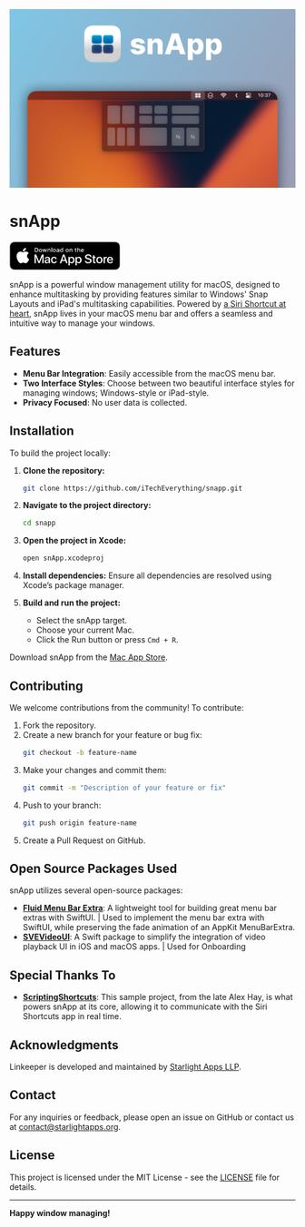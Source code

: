 ![snApp](./images/OG.png)
# snApp

<a href="https://apps.apple.com/app/snapp-powerful-window-manager/id6449620109" target="_blank">
  <img src="./images/Download%20on%20the%20Mac%20App%20Store.png" alt="Download on the Mac App Store" height="50">
</a>

snApp is a powerful window management utility for macOS, designed to enhance multitasking by providing features similar to Windows' Snap Layouts and iPad's multitasking capabilities. Powered by [a Siri Shortcut at heart](http://itecheverything.com/snap), snApp lives in your macOS menu bar and offers a seamless and intuitive way to manage your windows.

## Features

- **Menu Bar Integration**: Easily accessible from the macOS menu bar.
- **Two Interface Styles**: Choose between two beautiful interface styles for managing windows; Windows-style or iPad-style.
- **Privacy Focused**: No user data is collected.

## Installation

To build the project locally:

1. **Clone the repository:**
    ```bash
    git clone https://github.com/iTechEverything/snapp.git
    ```
2. **Navigate to the project directory:**
    ```bash
    cd snapp
    ```
3. **Open the project in Xcode:**
    ```bash
    open snApp.xcodeproj
    ```
4. **Install dependencies:**
    Ensure all dependencies are resolved using Xcode’s package manager.

5. **Build and run the project:**
    - Select the snApp target.
    - Choose your current Mac.
    - Click the Run button or press `Cmd + R`.

Download snApp from the [Mac App Store]([https://apps.apple.com/us/app/snapp-powerful-window-manager/id1668579304](https://apps.apple.com/app/snapp-powerful-window-manager/id6449620109)).

## Contributing

We welcome contributions from the community! To contribute:

1. Fork the repository.
2. Create a new branch for your feature or bug fix:
    ```bash
    git checkout -b feature-name
    ```
3. Make your changes and commit them:
    ```bash
    git commit -m "Description of your feature or fix"
    ```
4. Push to your branch:
    ```bash
    git push origin feature-name
    ```
5. Create a Pull Request on GitHub.

   
## Open Source Packages Used

snApp utilizes several open-source packages:

- **[Fluid Menu Bar Extra](https://github.com/lfroms/fluid-menu-bar-extra)**: A lightweight tool for building great menu bar extras with SwiftUI. | Used to implement the menu bar extra with SwiftUI, while preserving the fade animation of an AppKit MenuBarExtra.
- **[SVEVideoUI](https://github.com/SergioEstevao/SVEVideoUI)**: A Swift package to simplify the integration of video playback UI in iOS and macOS apps. | Used for Onboarding

## Special Thanks To
- **[ScriptingShortcuts](https://github.com/mralexhay/ScriptingShortcuts)**: This sample project, from the late Alex Hay, is what powers snApp at its core, allowing it to communicate with the Siri Shortcuts app in real time.


## Acknowledgments

Linkeeper is developed and maintained by [Starlight Apps LLP](https://starlightapps.org).


## Contact

For any inquiries or feedback, please open an issue on GitHub or contact us at contact@starlightapps.org.

## License

This project is licensed under the MIT License - see the [LICENSE](LICENSE) file for details.

---

**Happy window managing!**
